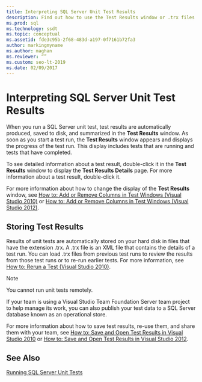 ```yaml
---
title: Interpreting SQL Server Unit Test Results
description: Find out how to use the Test Results window or .trx files to view SQL Server unit test results. See how to obtain detailed information on results.
ms.prod: sql
ms.technology: ssdt
ms.topic: conceptual
ms.assetid: fde3c95b-2f68-483d-a197-0f7161b72fa3
author: markingmyname
ms.author: maghan
ms.reviewer: “”
ms.custom: seo-lt-2019
ms.date: 02/09/2017
---
```


# Interpreting SQL Server Unit Test Results

When you run a SQL Server unit test, test results are automatically produced, saved to disk, and summarized in the **Test Results** window. As soon as you start a test run, the **Test Results** window appears and displays the progress of the test run. This display includes tests that are running and tests that have completed.  
  
To see detailed information about a test result, double-click it in the **Test Results** window to display the **Test Results Details** page. For more information about a test result, double-click it.  
  
For more information about how to change the display of the **Test Results** window, see [How to: Add or Remove Columns in Test Windows (Visual Studio 2010)](/previous-versions/visualstudio/visual-studio-2010/ms182508(v=vs.100)) or [How to: Add or Remove Columns in Test Windows (Visual Studio 2012)](/previous-versions/visualstudio/visual-studio-2012/ms182508(v=vs.110)).  
  
## Storing Test Results  
Results of unit tests are automatically stored on your hard disk in files that have the extension .trx. A .trx file is an XML file that contains the details of a test run. You can load .trx files from previous test runs to review the results from those test runs or to re-run earlier tests. For more information, see [How to: Rerun a Test (Visual Studio 2010)](/previous-versions/visualstudio/visual-studio-2010/ms182472(v=vs.100)).  
  
> [!NOTE]  
> You cannot run unit tests remotely.  
  
If your team is using a Visual Studio Team Foundation Server team project to help manage its work, you can also publish your test data to a SQL Server database known as an operational store.  
  
For more information about how to save test results, re-use them, and share them with your team, see [How to: Save and Open Test Results in Visual Studio 2010](/previous-versions/visualstudio/visual-studio-2010/ms404662(v=vs.100)) or [How to: Save and Open Test Results in Visual Studio 2012](/previous-versions/ms404662(v=vs.140)).  
  
## See Also  
[Running SQL Server Unit Tests](../ssdt/running-sql-server-unit-tests.md)  
